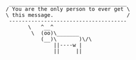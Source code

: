 <pre>
 _____________________________________
/ You are the only person to ever get \
\ this message.                       /
 -------------------------------------
       \   ^__^
        \  (oo)\_______
           (__)\       )\/\
               ||----w |
               ||     ||
</pre>
